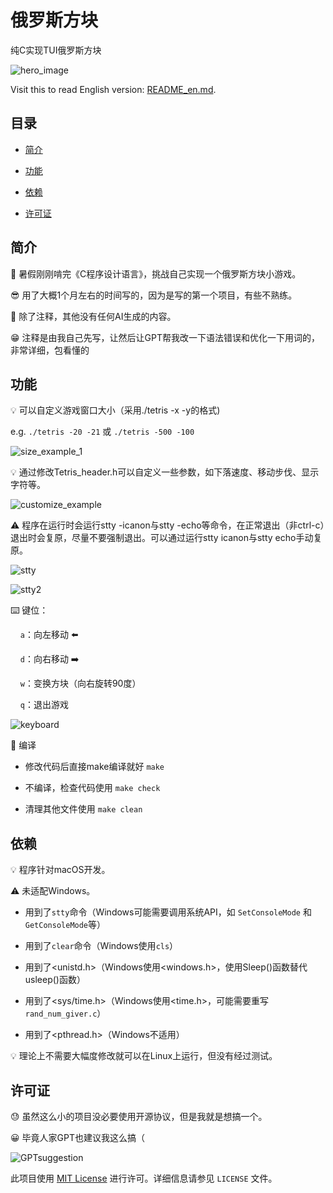 # 俄罗斯方块

纯C实现TUI俄罗斯方块

![hero_image](Images/hero.png)

Visit this to read English version: [README_en.md](README_en.md).

## 目录

- [简介](#简介)

- [功能](#功能)

- [依赖](#依赖)

- [许可证](#许可证)

## 简介

🥱 暑假刚刚啃完《C程序设计语言》，挑战自己实现一个俄罗斯方块小游戏。

😎 用了大概1个月左右的时间写的，因为是写的第一个项目，有些不熟练。

🤫 除了注释，其他没有任何AI生成的内容。

😁 注释是由我自己先写，让然后让GPT帮我改一下语法错误和优化一下用词的，非常详细，包看懂的

## 功能

💡 可以自定义游戏窗口大小（采用./tetris -x -y的格式)

e.g. `./tetris -20 -21` 或 `./tetris -500 -100`

![size_example_1](Images/size_example.png)

💡 通过修改Tetris_header.h可以自定义一些参数，如下落速度、移动步伐、显示字符等。

![customize_example](Images/customize_example.png)

⚠️ 程序在运行时会运行stty -icanon与stty -echo等命令，在正常退出（非ctrl-c）退出时会复原，尽量不要强制退出。可以通过运行stty icanon与stty echo手动复原。

![stty](Images/stty1.png)

![stty2](Images/stty2.png)

⌨️ 键位：

    `a`：向左移动 ⬅️

    `d`：向右移动 ➡️

    `w`：变换方块（向右旋转90度）

    `q`：退出游戏

![keyboard](Images/keyboard.png)

🧬 编译

- 修改代码后直接make编译就好 `make`

- 不编译，检查代码使用 `make check`

- 清理其他文件使用 `make clean`

## 依赖

💡 程序针对macOS开发。

⚠️ 未适配Windows。

- 用到了`stty`命令（Windows可能需要调用系统API，如 `SetConsoleMode` 和 `GetConsoleMode`等）

- 用到了`clear`命令（Windows使用`cls`）

- 用到了<unistd.h>（Windows使用<windows.h>，使用Sleep()函数替代usleep()函数）

- 用到了<sys/time.h>（Windows使用<time.h>，可能需要重写`rand_num_giver.c`）

- 用到了<pthread.h>（Windows不适用）

💡 理论上不需要大幅度修改就可以在Linux上运行，但没有经过测试。

## 许可证

😓 虽然这么小的项目没必要使用开源协议，但是我就是想搞一个。

😀 毕竟人家GPT也建议我这么搞（

![GPTsuggestion](Images/GPTsuggestion.png)

此项目使用 [MIT License](LICENSE) 进行许可。详细信息请参见 `LICENSE` 文件。
